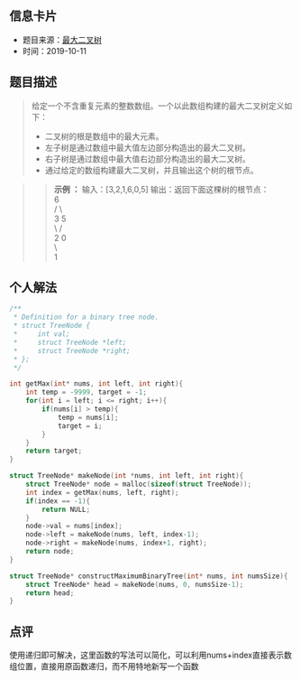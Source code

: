 ## 信息卡片
* 题目来源：[最大二叉树](https://leetcode-cn.com/problems/maximum-binary-tree/)
* 时间：2019-10-11

## 题目描述
>给定一个不含重复元素的整数数组。一个以此数组构建的最大二叉树定义如下：
>* 二叉树的根是数组中的最大元素。
>* 左子树是通过数组中最大值左边部分构造出的最大二叉树。
>* 右子树是通过数组中最大值右边部分构造出的最大二叉树。
>* 通过给定的数组构建最大二叉树，并且输出这个树的根节点。

>>**示例 ：**
输入：[3,2,1,6,0,5]
输出：返回下面这棵树的根节点：<br>
      6           <br>
    /   \         <br>
   3     5        <br>
    \    /        <br>
     2  0         <br>
       \          <br>
        1         

## 个人解法
```c
/**
 * Definition for a binary tree node.
 * struct TreeNode {
 *     int val;
 *     struct TreeNode *left;
 *     struct TreeNode *right;
 * };
 */

int getMax(int* nums, int left, int right){
    int temp = -9999, target = -1;
    for(int i = left; i <= right; i++){
        if(nums[i] > temp){
            temp = nums[i];
            target = i;
        }
    }
    return target;
}

struct TreeNode* makeNode(int *nums, int left, int right){
    struct TreeNode* node = malloc(sizeof(struct TreeNode));
    int index = getMax(nums, left, right);
    if(index == -1){
        return NULL;
    }
    node->val = nums[index];
    node->left = makeNode(nums, left, index-1);
    node->right = makeNode(nums, index+1, right);
    return node;
}

struct TreeNode* constructMaximumBinaryTree(int* nums, int numsSize){
    struct TreeNode* head = makeNode(nums, 0, numsSize-1);
    return head;
}
``` 



## 点评
使用递归即可解决，这里函数的写法可以简化，可以利用nums+index直接表示数组位置，直接用原函数递归，而不用特地新写一个函数


